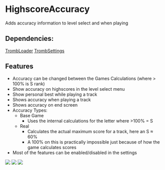 # HighscoreAccuracy
Adds accuracy information to level select and when playing

## Dependencies:
[TrombLoader](https://github.com/NyxTheShield/TrombLoader)
[TrombSettings](https://github.com/HypersonicSharkz/TrombSettings)    


  

## Features
- Accuracy can be changed between the Games Calculations (where > 100% is S rank)
- Show accuracy on highscores in the level select menu
- Show personal best while playing a track
- Shows accuracy when playing a track
- Shows accuracy on end screen
- Accuracy Types:
  - Base Game
    - Uses the internal calculations for the letter where >100% = S
  - Real
    - Calculates the actual maximum score for a track, here an S ≈ 60%
    - A 100% on this is practically impossible just because of how the game calculates scores
- Most of the features can be enabled/disabled in the settings

<img src="https://i.imgur.com/LWLTWFz.jpg"/>
<img src="https://i.imgur.com/EDYfzlU.jpg"/>
<img src="https://i.imgur.com/gspIepv.jpg"/>
